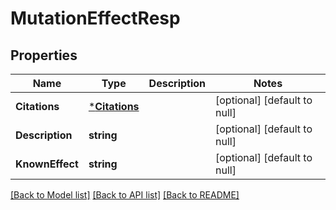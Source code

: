 # MutationEffectResp

## Properties
Name | Type | Description | Notes
------------ | ------------- | ------------- | -------------
**Citations** | [***Citations**](Citations.md) |  | [optional] [default to null]
**Description** | **string** |  | [optional] [default to null]
**KnownEffect** | **string** |  | [optional] [default to null]

[[Back to Model list]](../README.md#documentation-for-models) [[Back to API list]](../README.md#documentation-for-api-endpoints) [[Back to README]](../README.md)


